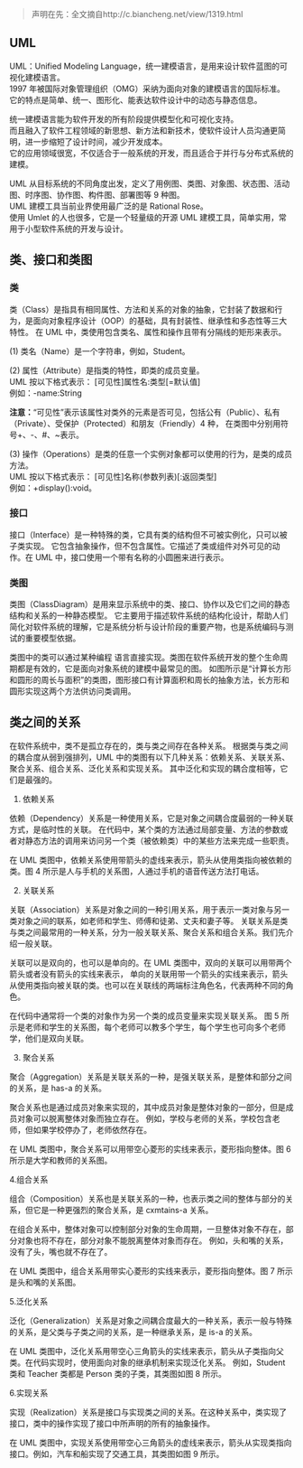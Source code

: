 > 声明在先：全文摘自http://c.biancheng.net/view/1319.html    

## UML    

UML：Unified Modeling Language，统一建模语言，是用来设计软件蓝图的可视化建模语言。    
1997 年被国际对象管理组织（OMG）采纳为面向对象的建模语言的国际标准。    
它的特点是简单、统一、图形化、能表达软件设计中的动态与静态信息。    

统一建模语言能为软件开发的所有阶段提供模型化和可视化支持。    
而且融入了软件工程领域的新思想、新方法和新技术，使软件设计人员沟通更简明，进一步缩短了设计时间，减少开发成本。    
它的应用领域很宽，不仅适合于一般系统的开发，而且适合于并行与分布式系统的建模。    

UML 从目标系统的不同角度出发，定义了用例图、类图、对象图、状态图、活动图、时序图、协作图、构件图、部署图等 9 种图。    
UML 建模工具当前业界使用最广泛的是 Rational Rose。    
使用 Umlet 的人也很多，它是一个轻量级的开源 UML 建模工具，简单实用，常用于小型软件系统的开发与设计。    

## 类、接口和类图    

### 类    

类（Class）是指具有相同属性、方法和关系的对象的抽象，它封装了数据和行为，是面向对象程序设计（OOP）的基础，具有封装性、继承性和多态性等三大特性。
在 UML 中，类使用包含类名、属性和操作且带有分隔线的矩形来表示。    

(1) 类名（Name）是一个字符串，例如，Student。    

(2) 属性（Attribute）是指类的特性，即类的成员变量。    
UML 按以下格式表示： [可见性]属性名:类型[=默认值]    
例如：-name:String    

**注意：**“可见性”表示该属性对类外的元素是否可见，包括公有（Public）、私有（Private）、受保护（Protected）和朋友（Friendly）4 种，
在类图中分别用符号+、-、#、~表示。    

(3) 操作（Operations）是类的任意一个实例对象都可以使用的行为，是类的成员方法。    
UML 按以下格式表示： [可见性]名称(参数列表)[:返回类型]    
例如：+display():void。    

### 接口    

接口（Interface）是一种特殊的类，它具有类的结构但不可被实例化，只可以被子类实现。
它包含抽象操作，但不包含属性。它描述了类或组件对外可见的动作。在 UML 中，接口使用一个带有名称的小圆圈来进行表示。    

### 类图    

类图（ClassDiagram）是用来显示系统中的类、接口、协作以及它们之间的静态结构和关系的一种静态模型。
它主要用于描述软件系统的结构化设计，帮助人们简化对软件系统的理解，它是系统分析与设计阶段的重要产物，也是系统编码与测试的重要模型依据。    

 类图中的类可以通过某种编程 语言直接实现。类图在软件系统开发的整个生命周期都是有效的，它是面向对象系统的建模中最常见的图。
 如图所示是“计算长方形和圆形的周长与面积”的类图，图形接口有计算面积和周长的抽象方法，长方形和圆形实现这两个方法供访问类调用。    
 
## 类之间的关系    
 
在软件系统中，类不是孤立存在的，类与类之间存在各种关系。
根据类与类之间的耦合度从弱到强排列，UML 中的类图有以下几种关系：依赖关系、关联关系、聚合关系、组合关系、泛化关系和实现关系。
其中泛化和实现的耦合度相等，它们是最强的。    
 
1. 依赖关系    

依赖（Dependency）关系是一种使用关系，它是对象之间耦合度最弱的一种关联方式，是临时性的关联。
在代码中，某个类的方法通过局部变量、方法的参数或者对静态方法的调用来访问另一个类（被依赖类）中的某些方法来完成一些职责。    

在 UML 类图中，依赖关系使用带箭头的虚线来表示，箭头从使用类指向被依赖的类。图 4 所示是人与手机的关系图，人通过手机的语音传送方法打电话。    

2. 关联关系    

关联（Association）关系是对象之间的一种引用关系，用于表示一类对象与另一类对象之间的联系，如老师和学生、师傅和徒弟、丈夫和妻子等。
关联关系是类与类之间最常用的一种关系，分为一般关联关系、聚合关系和组合关系。我们先介绍一般关联。    

关联可以是双向的，也可以是单向的。在 UML 类图中，双向的关联可以用带两个箭头或者没有箭头的实线来表示，
单向的关联用带一个箭头的实线来表示，箭头从使用类指向被关联的类。也可以在关联线的两端标注角色名，代表两种不同的角色。    

在代码中通常将一个类的对象作为另一个类的成员变量来实现关联关系。
图 5 所示是老师和学生的关系图，每个老师可以教多个学生，每个学生也可向多个老师学，他们是双向关联。    

3. 聚合关系    

聚合（Aggregation）关系是关联关系的一种，是强关联关系，是整体和部分之间的关系，是 has-a 的关系。    

聚合关系也是通过成员对象来实现的，其中成员对象是整体对象的一部分，但是成员对象可以脱离整体对象而独立存在。
例如，学校与老师的关系，学校包含老师，但如果学校停办了，老师依然存在。     

在 UML 类图中，聚合关系可以用带空心菱形的实线来表示，菱形指向整体。图 6 所示是大学和教师的关系图。    

4.组合关系    

组合（Composition）关系也是关联关系的一种，也表示类之间的整体与部分的关系，但它是一种更强烈的聚合关系，是 cxmtains-a 关系。    

在组合关系中，整体对象可以控制部分对象的生命周期，一旦整体对象不存在，部分对象也将不存在，部分对象不能脱离整体对象而存在。
例如，头和嘴的关系，没有了头，嘴也就不存在了。    

在 UML 类图中，组合关系用带实心菱形的实线来表示，菱形指向整体。图 7 所示是头和嘴的关系图。    

5.泛化关系    

泛化（Generalization）关系是对象之间耦合度最大的一种关系，表示一般与特殊的关系，是父类与子类之间的关系，是一种继承关系，是 is-a 的关系。    

在 UML 类图中，泛化关系用带空心三角箭头的实线来表示，箭头从子类指向父类。在代码实现时，使用面向对象的继承机制来实现泛化关系。
例如，Student 类和 Teacher 类都是 Person 类的子类，其类图如图 8 所示。    


6.实现关系    

实现（Realization）关系是接口与实现类之间的关系。在这种关系中，类实现了接口，类中的操作实现了接口中所声明的所有的抽象操作。    

在 UML 类图中，实现关系使用带空心三角箭头的虚线来表示，箭头从实现类指向接口。例如，汽车和船实现了交通工具，其类图如图 9 所示。    

